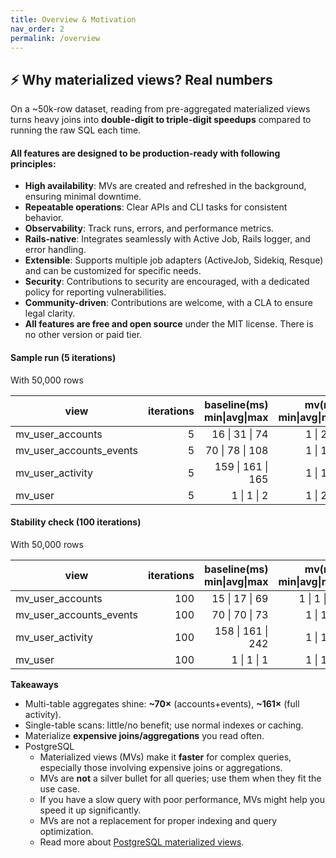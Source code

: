```yaml
---
title: Overview & Motivation
nav_order: 2
permalink: /overview
---
```


## ⚡ Why materialized views? Real numbers

On a \~50k-row dataset, reading from pre-aggregated materialized views turns heavy joins into **double-digit to triple-digit speedups** compared to running the raw SQL each time.

#### All features are designed to be **production-ready** with following principles:
- **High availability**: MVs are created and refreshed in the background, ensuring minimal downtime.
- **Repeatable operations**: Clear APIs and CLI tasks for consistent behavior.
- **Observability**: Track runs, errors, and performance metrics.
- **Rails-native**: Integrates seamlessly with Active Job, Rails logger, and error handling.
- **Extensible**: Supports multiple job adapters (ActiveJob, Sidekiq, Resque) and can be customized for specific needs.
- **Security**: Contributions to security are encouraged, with a dedicated policy for reporting vulnerabilities.
- **Community-driven**: Contributions are welcome, with a CLA to ensure legal clarity.
- **All features are free and open source** under the MIT license. There is no other version or paid tier.

#### Sample run (5 iterations) 

With 50,000 rows

| view                       | iterations | baseline(ms) min\|avg\|max | mv(ms) min\|avg\|max  | speedup\_avg |
| -------------------------- | ---------: | -------------------------: | --------------------: | -----------: |
| mv\_user\_accounts         |          5 |             16 \| 31 \| 74 |           1 \| 2 \| 5 |         15.5 |
| mv\_user\_accounts\_events |          5 |            70 \| 78 \| 108 |           1 \| 1 \| 2 |         78.0 |
| mv\_user\_activity         |          5 |          159 \| 161 \| 165 |           1 \| 1 \| 2 |        161.0 |
| mv\_user                   |          5 |                1 \| 1 \| 2 |           1 \| 2 \| 7 |          0.5 |

#### Stability check (100 iterations)

With 50,000 rows

| view                       | iterations | baseline(ms) min\|avg\|max | mv(ms) min\|avg\|max  | speedup\_avg |
| -------------------------- | ---------: | -------------------------: | --------------------: | -----------: |
| mv\_user\_accounts         |        100 |             15 \| 17 \| 69 |          1 \| 1 \| 20 |         17.0 |
| mv\_user\_accounts\_events |        100 |             70 \| 70 \| 73 |           1 \| 1 \| 3 |         70.0 |
| mv\_user\_activity         |        100 |          158 \| 161 \| 242 |           1 \| 1 \| 2 |        161.0 |
| mv\_user                   |        100 |                1 \| 1 \| 1 |           1 \| 1 \| 2 |          0.5 |

**Takeaways**

* Multi-table aggregates shine: **\~70×** (accounts+events), **\~161×** (full activity).
* Single-table scans: little/no benefit; use normal indexes or caching.
* Materialize **expensive joins/aggregations** you read often.
* PostgreSQL
  * Materialized views (MVs) make it **faster** for complex queries, especially those involving expensive joins or aggregations.
  * MVs are **not** a silver bullet for all queries; use them when they fit the use case.
  * If you have a slow query with poor performance, MVs might help you speed it up significantly.
  * MVs are not a replacement for proper indexing and query optimization.
  * Read more about [PostgreSQL materialized views](https://www.postgresql.org/docs/current/rules-materializedviews.html).
